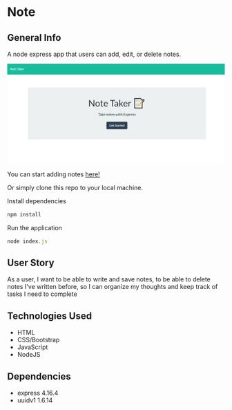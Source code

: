# Note

## General Info

A node express app that users can add, edit, or delete notes.

![Note taker](./public/assets/images/homepage.png)

You can start adding notes [here!](https://obscure-mountain-46426.herokuapp.com/notes)

Or simply clone this repo to your local machine.

Install dependencies
```node.js
npm install
```

Run the application
```node.js
node index.js
```

## User Story
As a user, I want to be able to write and save notes, to be able to delete notes I've written before, so I can organize my thoughts and keep track of tasks I need to complete

## Technologies Used
* HTML
* CSS/Bootstrap
* JavaScript
* NodeJS

## Dependencies
* express 4.16.4
* uuidv1 1.6.14

  

